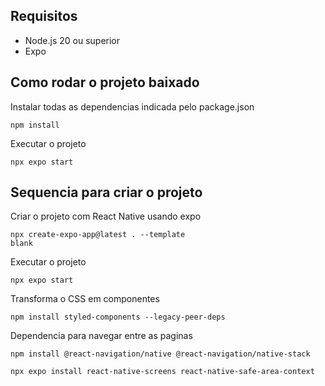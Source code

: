 ## Requisitos

* Node.js 20 ou superior
* Expo

## Como rodar o projeto baixado
Instalar todas as dependencias indicada pelo package.json
```
npm install
```

Executar o projeto
```
npx expo start
```


## Sequencia para criar o projeto
Criar o projeto com React Native usando expo
```
npx create-expo-app@latest . --template
blank
```

Executar o projeto
```
npx expo start
```

Transforma o CSS em componentes
```
npm install styled-components --legacy-peer-deps

```

Dependencia para navegar entre as paginas
```
npm install @react-navigation/native @react-navigation/native-stack
```
```
npx expo install react-native-screens react-native-safe-area-context
```